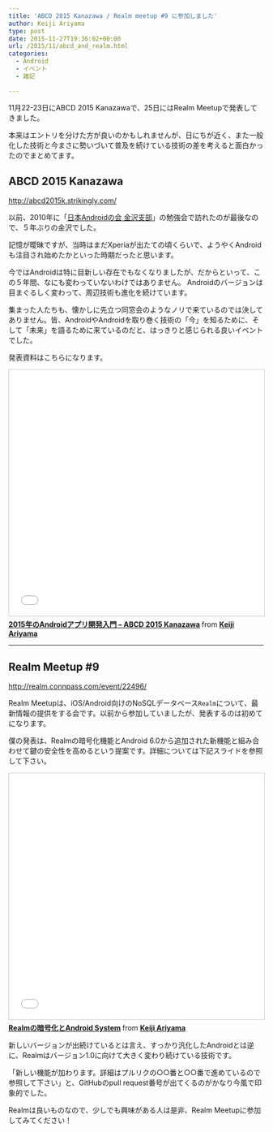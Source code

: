 ```yaml
---
title: 'ABCD 2015 Kanazawa / Realm meetup #9 に参加しました'
author: Keiji Ariyama
type: post
date: 2015-11-27T19:36:02+00:00
url: /2015/11/abcd_and_realm.html
categories:
  - Android
  - イベント
  - 雑記

---
```

11月22-23日にABCD 2015 Kanazawaで、25日にはRealm Meetupで発表してきました。

本来はエントリを分けた方が良いのかもしれませんが、日にちが近く、また一般化した技術と今まさに勢いづいて普及を続けている技術の差を考えると面白かったのでまとめてます。

<!--more-->

## ABCD 2015 Kanazawa

<http://abcd2015k.strikingly.com/>

以前、2010年に「[日本Androidの会 金沢支部][1]」の勉強会で訪れたのが最後なので、５年ぶりの金沢でした。

記憶が曖昧ですが、当時はまだXperiaが出たての頃くらいで、ようやくAndroidも注目され始めたかといった時期だったと思います。

今ではAndroidは特に目新しい存在でもなくなりましたが、だからといって、この５年間、なにも変わっていないわけではありません。 Androidのバージョンは目まぐるしく変わって、周辺技術も進化を続けています。

集まった人たちも、懐かしに先立つ同窓会のようなノリで来ているのでは決してありません。皆、AndroidやAndroidを取り巻く技術の「今」を知るために、そして「未来」を語るために来ているのだと、はっきりと感じられる良いイベントでした。

発表資料はこちらになります。

 <iframe src="//www.slideshare.net/slideshow/embed_code/key/4CJQi1VlvkCGYt" width="595" height="485" frameborder="0" marginwidth="0" marginheight="0" scrolling="no" style="border:1px solid #CCC; border-width:1px; margin-bottom:5px; max-width: 100%;" allowfullscreen></iframe>

<div style="margin-bottom:5px">
  <strong> <a href="//www.slideshare.net/keijiariyama/2015android-55588314" title="2015年のAndroidアプリ開発入門 - ABCD 2015 Kanazawa" target="_blank">2015年のAndroidアプリ開発入門 &#8211; ABCD 2015 Kanazawa</a> </strong> from <strong><a href="//www.slideshare.net/keijiariyama" target="_blank">Keiji Ariyama</a></strong>
</div>

* * *

## Realm Meetup #9

<http://realm.connpass.com/event/22496/>

Realm Meetupは、iOS/Android向けのNoSQLデータベース`Realm`について、最新情報の提供をする会です。以前から参加していましたが、発表するのは初めてになります。

僕の発表は、Realmの暗号化機能とAndroid 6.0から追加された新機能と組み合わせて鍵の安全性を高めるという提案です。詳細については下記スライドを参照して下さい。

 <iframe src="//www.slideshare.net/slideshow/embed_code/key/aTsYqepLMZMwbB" width="595" height="485" frameborder="0" marginwidth="0" marginheight="0" scrolling="no" style="border:1px solid #CCC; border-width:1px; margin-bottom:5px; max-width: 100%;" allowfullscreen></iframe>

<div style="margin-bottom:5px">
  <strong> <a href="//www.slideshare.net/keijiariyama/realmandroid-system" title="Realmの暗号化とAndroid System" target="_blank">Realmの暗号化とAndroid System</a> </strong> from <strong><a href="//www.slideshare.net/keijiariyama" target="_blank">Keiji Ariyama</a></strong>
</div>

新しいバージョンが出続けているとは言え、すっかり汎化したAndroidとは逆に、Realmはバージョン1.0に向けて大きく変わり続けている技術です。

「新しい機能が加わります。詳細はプルリクの○○番と○○番で進めているので参照して下さい」と、GitHubのpull request番号が出てくるのがかなり今風で印象的でした。

Realmは良いものなので、少しでも興味がある人は是非、Realm Meetupに参加してみてください！

 [1]: https://www.android-group.jp/index.php?%A5%EF%A1%BC%A5%AD%A5%F3%A5%B0%A5%B0%A5%EB%A1%BC%A5%D7%2F%B6%E2%C2%F4%BB%D9%C9%F4%2F%C2%E8%CF%BB%B2%F3%CA%D9%B6%AF%B2%F1